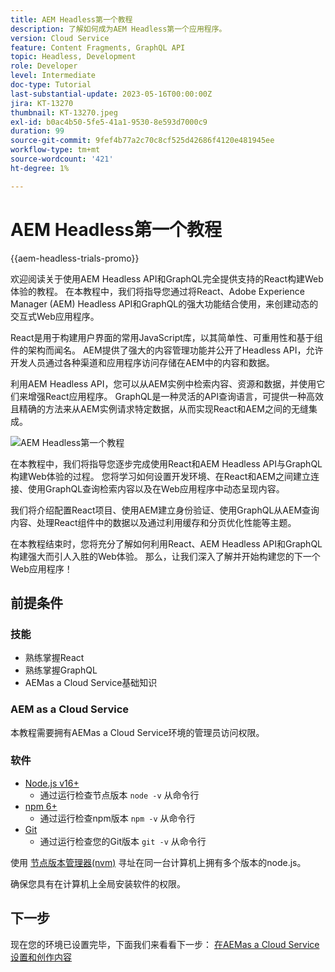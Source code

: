 ```yaml
---
title: AEM Headless第一个教程
description: 了解如何成为AEM Headless第一个应用程序。
version: Cloud Service
feature: Content Fragments, GraphQL API
topic: Headless, Development
role: Developer
level: Intermediate
doc-type: Tutorial
last-substantial-update: 2023-05-16T00:00:00Z
jira: KT-13270
thumbnail: KT-13270.jpeg
exl-id: b0ac4b50-5fe5-41a1-9530-8e593d7000c9
duration: 99
source-git-commit: 9fef4b77a2c70c8cf525d42686f4120e481945ee
workflow-type: tm+mt
source-wordcount: '421'
ht-degree: 1%

---
```


# AEM Headless第一个教程

{{aem-headless-trials-promo}}

欢迎阅读关于使用AEM Headless API和GraphQL完全提供支持的React构建Web体验的教程。 在本教程中，我们将指导您通过将React、Adobe Experience Manager (AEM) Headless API和GraphQL的强大功能结合使用，来创建动态的交互式Web应用程序。

React是用于构建用户界面的常用JavaScript库，以其简单性、可重用性和基于组件的架构而闻名。 AEM提供了强大的内容管理功能并公开了Headless API，允许开发人员通过各种渠道和应用程序访问存储在AEM中的内容和数据。

利用AEM Headless API，您可以从AEM实例中检索内容、资源和数据，并使用它们来增强React应用程序。 GraphQL是一种灵活的API查询语言，可提供一种高效且精确的方法来从AEM实例请求特定数据，从而实现React和AEM之间的无缝集成。

![AEM Headless第一个教程](./assets/overview/overview.png)

在本教程中，我们将指导您逐步完成使用React和AEM Headless API与GraphQL构建Web体验的过程。 您将学习如何设置开发环境、在React和AEM之间建立连接、使用GraphQL查询检索内容以及在Web应用程序中动态呈现内容。

我们将介绍配置React项目、使用AEM建立身份验证、使用GraphQL从AEM查询内容、处理React组件中的数据以及通过利用缓存和分页优化性能等主题。

在本教程结束时，您将充分了解如何利用React、AEM Headless API和GraphQL构建强大而引人入胜的Web体验。 那么，让我们深入了解并开始构建您的下一个Web应用程序！

## 前提条件

### 技能

+ 熟练掌握React
+ 熟练掌握GraphQL
+ AEMas a Cloud Service基础知识

### AEM as a Cloud Service

本教程需要拥有AEMas a Cloud Service环境的管理员访问权限。

### 软件

+ [Node.js v16+](https://nodejs.org/en/)
   + 通过运行检查节点版本 `node -v` 从命令行
+ [npm 6+](https://www.npmjs.com/)
   + 通过运行检查npm版本 `npm -v` 从命令行
+ [Git](https://git-scm.com/)
   + 通过运行检查您的Git版本 `git -v` 从命令行

使用 [节点版本管理器(nvm)](https://github.com/nvm-sh/nvm) 寻址在同一台计算机上拥有多个版本的node.js。

确保您具有在计算机上全局安装软件的权限。

## 下一步

现在您的环境已设置完毕，下面我们来看看下一步： [在AEMas a Cloud Service设置和创作内容](./1-content-modeling.md)
